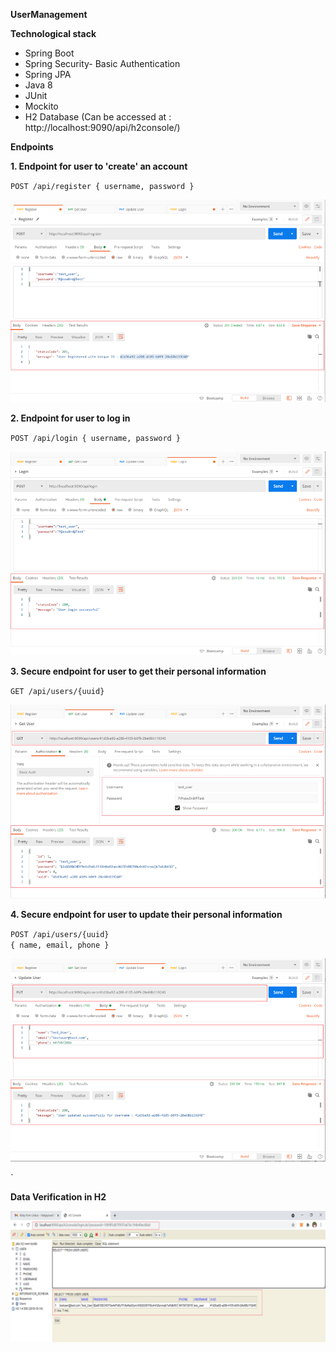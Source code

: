 **UserManagement**

**Technological stack**

- Spring Boot
- Spring Security- Basic Authentication
- Spring JPA
- Java 8
- JUnit
- Mockito
- H2 Database (Can be accessed at : http://localhost:9090/api/h2console/)



**Endpoints**

**1. Endpoint for user to 'create' an account**


`POST /api/register
{
username,
password
}`


![img_9.png](img/img_9.png)




**2. Endpoint for user to log in**


`POST /api/login
{
username,
password
}`



![img_2.png](img/img_2.png)




**3. Secure endpoint for user to get their personal information**


`GET /api/users/{uuid}
`

![img_4.png](img/img_4.png)



**4. Secure endpoint for user to update their personal information**

   
`POST /api/users/{uuid}
`   
`{
   name,
   email,
   phone
}`



![img_5.png](img/img_5.png)


`

**Data Verification in H2**



![img_11.png](img/img_11.png)